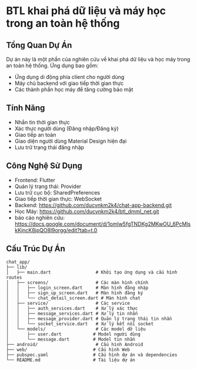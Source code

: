 # BTL khai phá dữ liệu và máy học trong an toàn hệ thống

## Tổng Quan Dự Án

Dự án này là một phần của nghiên cứu về khai phá dữ liệu và học máy trong an toàn hệ thống. Ứng dụng bao gồm:

- Ứng dụng di động phía client cho người dùng
- Máy chủ backend với giao tiếp thời gian thực
- Các thành phần học máy để tăng cường bảo mật

## Tính Năng

- Nhắn tin thời gian thực
- Xác thực người dùng (Đăng nhập/Đăng ký)
- Giao tiếp an toàn
- Giao diện người dùng Material Design hiện đại
- Lưu trữ trạng thái đăng nhập

## Công Nghệ Sử Dụng

- Frontend: Flutter
- Quản lý trạng thái: Provider
- Lưu trữ cục bộ: SharedPreferences
- Giao tiếp thời gian thực: WebSocket
- Backend: https://github.com/ducvnkm2k4/chat-app-backend.git
- Học Máy: https://github.com/ducvnkm2k4/btl_dmml_net.git
- báo cáo nghiên cứu: https://docs.google.com/document/d/1omlw5fgTNDKg2MKwOU_6PcMlskKjncK8jpQO8l9orgg/edit?tab=t.0

## Cấu Trúc Dự Án

```
chat_app/
├── lib/
│   ├── main.dart                 # Khởi tạo ứng dụng và cấu hình routes
│   ├── screens/                  # Các màn hình chính
│   │   ├── login_screen.dart     # Màn hình đăng nhập
│   │   ├── sign_up_screen.dart   # Màn hình đăng ký
│   │   └── chat_detail_screen.dart # Màn hình chat
│   ├── service/                  # Các service
│   │   ├── auth_services.dart    # Xử lý xác thực
│   │   ├── message_services.dart # Xử lý tin nhắn
│   │   ├── message_provider.dart # Quản lý trạng thái tin nhắn
│   │   └── socket_service.dart   # Xử lý kết nối socket
│   └── models/                   # Các model dữ liệu
│       ├── user.dart            # Model người dùng
│       └── message.dart         # Model tin nhắn
├── android/                      # Cấu hình Android
├── web/                         # Cấu hình Web
├── pubspec.yaml                 # Cấu hình dự án và dependencies
└── README.md                    # Tài liệu dự án
```

